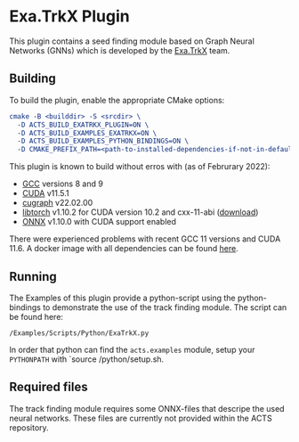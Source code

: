 # Exa.TrkX Plugin

This plugin contains a seed finding module based on Graph Neural Networks (GNNs) which is developed by the [Exa.TrkX](https://exatrkx.github.io/) team.

## Building

To build the plugin, enable the appropriate CMake options:

```cmake
cmake -B <builddir> -S <srcdir> \
  -D ACTS_BUILD_EXATRKX_PLUGIN=ON \
  -D ACTS_BUILD_EXAMPLES_EXATRKX=ON \
  -D ACTS_BUILD_EXAMPLES_PYTHON_BINDINGS=ON \
  -D CMAKE_PREFIX_PATH=<path-to-installed-dependencies-if-not-in-default-paths>
```

This plugin is known to build without erros with (as of Februrary 2022):

* [GCC](https://gcc.gnu.org) versions 8 and 9
* [CUDA](https://developer.nvidia.com/cuda-zone) v11.5.1
* [cugraph](https://github.com/rapidsai/cugraph) v22.02.00
* [libtorch](https://pytorch.org/) v1.10.2 for CUDA version 10.2 and cxx-11-abi ([download](https://download.pytorch.org/libtorch/cu102/libtorch-cxx11-abi-shared-with-deps-1.10.2%2Bcu102.zip))
* [ONNX](https://github.com/microsoft/onnxruntime) v1.10.0 with CUDA support enabled

There were experienced problems with recent GCC 11 versions and CUDA 11.6. A docker image with all dependencies can be found [here](https://github.com/acts-project/machines).

## Running

The Examples of this plugin provide a python-script using the python-bindings to demonstrate the use of the track finding module. The script can be found here:

```
/Examples/Scripts/Python/ExaTrkX.py
```

In order that python can find the `acts.examples` module, setup your `PYTHONPATH` with `source <builddir>/python/setup.sh.

## Required files

The track finding module requires some ONNX-files that descripe the used neural networks. These files are currently not provided within the ACTS repository.
